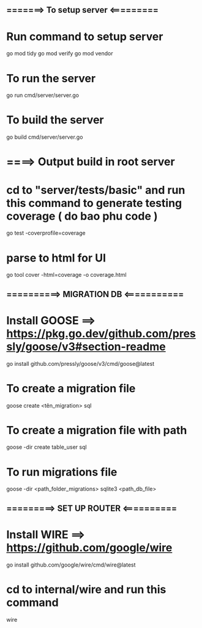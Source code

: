## =======> To setup server <=========

# Run command to setup server

go mod tidy
go mod verify
go mod vendor

# To run the server

go run cmd/server/server.go

# To build the server

go build cmd/server/server.go

# ====> Output build in root server

# cd to "server/tests/basic" and run this command to generate testing coverage ( do bao phu code )

go test -coverprofile=coverage

# parse to html for UI

go tool cover -html=coverage -o coverage.html

## ==========> MIGRATION DB <===========

# Install GOOSE ==> https://pkg.go.dev/github.com/pressly/goose/v3#section-readme

go install github.com/pressly/goose/v3/cmd/goose@latest

# To create a migration file

goose create <tên_migration> sql

<!-- goose create table_user sql -->

# To create a migration file with path

goose -dir <path> create table_user sql

<!-- goose -dir db/sql/schema create table_user sql -->

# To run migrations file

goose -dir <path_folder_migrations> sqlite3 <path_db_file>

<!-- goose -dir migrations sqlite3 /path/to/your/database.db up -->

## =========> SET UP ROUTER <==========

# Install WIRE ==> https://github.com/google/wire

go install github.com/google/wire/cmd/wire@latest

# cd to internal/wire and run this command

wire
